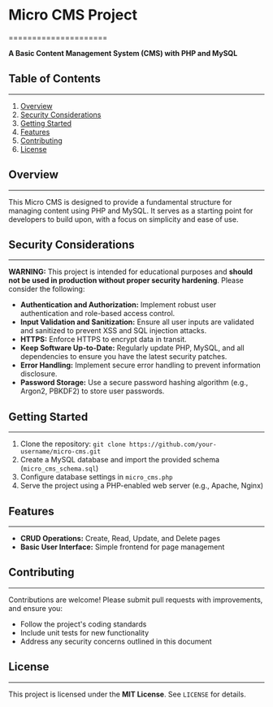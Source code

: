 # Micro CMS Project
=====================

**A Basic Content Management System (CMS) with PHP and MySQL**

## Table of Contents
-----------------

1. [Overview](#overview)
2. [Security Considerations](#security-considerations)
3. [Getting Started](#getting-started)
4. [Features](#features)
5. [Contributing](#contributing)
6. [License](#license)

## Overview
------------

This Micro CMS is designed to provide a fundamental structure for managing content using PHP and MySQL. It serves as a starting point for developers to build upon, with a focus on simplicity and ease of use.

## Security Considerations
-------------------------

**WARNING:** This project is intended for educational purposes and **should not be used in production without proper security hardening**. Please consider the following:

* **Authentication and Authorization:** Implement robust user authentication and role-based access control.
* **Input Validation and Sanitization:** Ensure all user inputs are validated and sanitized to prevent XSS and SQL injection attacks.
* **HTTPS:** Enforce HTTPS to encrypt data in transit.
* **Keep Software Up-to-Date:** Regularly update PHP, MySQL, and all dependencies to ensure you have the latest security patches.
* **Error Handling:** Implement secure error handling to prevent information disclosure.
* **Password Storage:** Use a secure password hashing algorithm (e.g., Argon2, PBKDF2) to store user passwords.

## Getting Started
-----------------

1. Clone the repository: `git clone https://github.com/your-username/micro-cms.git`
2. Create a MySQL database and import the provided schema (`micro_cms_schema.sql`)
3. Configure database settings in `micro_cms.php`
4. Serve the project using a PHP-enabled web server (e.g., Apache, Nginx)

## Features
------------

* **CRUD Operations:** Create, Read, Update, and Delete pages
* **Basic User Interface:** Simple frontend for page management

## Contributing
------------

Contributions are welcome! Please submit pull requests with improvements, and ensure you:

* Follow the project's coding standards
* Include unit tests for new functionality
* Address any security concerns outlined in this document

## License
-------

This project is licensed under the **MIT License**. See `LICENSE` for details.
